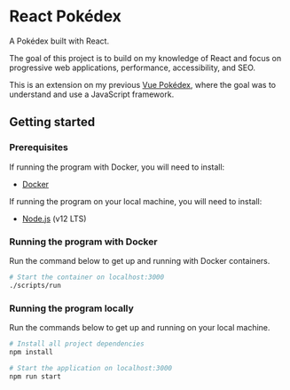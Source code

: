 # React Pokédex

A Pokédex built with React.

The goal of this project is to build on my knowledge of React and focus on progressive web applications, performance, accessibility, and SEO.

This is an extension on my previous [Vue Pokédex](https://github.com/shadforth/vue-pokedex), where the goal was to understand and use a JavaScript framework.

## Getting started

### Prerequisites

If running the program with Docker, you will need to install:

- [Docker](https://www.docker.com)

If running the program on your local machine, you will need to install:

- [Node.js](https://nodejs.org) (v12 LTS)

### Running the program with Docker

Run the command below to get up and running with Docker containers.

```bash
# Start the container on localhost:3000
./scripts/run
```

### Running the program locally

Run the commands below to get up and running on your local machine.

```bash
# Install all project dependencies
npm install

# Start the application on localhost:3000
npm run start
```
